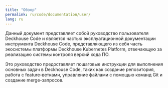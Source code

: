 ```yaml
---
title: "Обзор"
permalink: ru/code/documentation/user/
lang: ru
---
```


Данный документ представляет собой руководство пользователя Deckhouse Code и является частью эксплуатационной документации инструмента Deckhouse Code, представляющего из себя часть экосистемы платформы Deckhouse Kubernetes Platform, отвечающую за реализацию системы контроля версий кода ПО.

Это руководство предоставляет пошаговые инструкции для выполнения основных задач в Deckhouse Code, таких как создание репозитория, работа с feature-ветками, управление файлами с помощью команд Git и создание merge-запросов.
